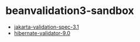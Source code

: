 # beanvalidation3-sandbox

- [jakarta-validation-spec-3.1](https://jakarta.ee/specifications/bean-validation/3.1/jakarta-validation-spec-3.1.html)
- [hibernate-validator-9.0](https://docs.jboss.org/hibernate/validator/9.0/reference/en-US/html_single/)
